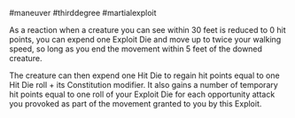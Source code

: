 #maneuver #thirddegree #martialexploit 

As a reaction when a creature you can see within 30 feet is reduced to 0 hit points, you can expend one Exploit Die and move up to twice your walking speed, so long as you end the movement within 5 feet of the downed creature.

The creature can then expend one Hit Die to regain hit points equal to one Hit Die roll + its Constitution modifier. It also gains a number of temporary hit points equal to one roll of your Exploit Die for each opportunity attack you provoked as part of the movement granted to you by this Exploit.